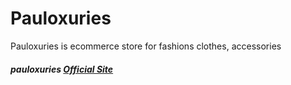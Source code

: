 # Pauloxuries

Pauloxuries is ecommerce store for fashions clothes, accessories

##### pauloxuries [Official Site](https://pauloxuries.com)
